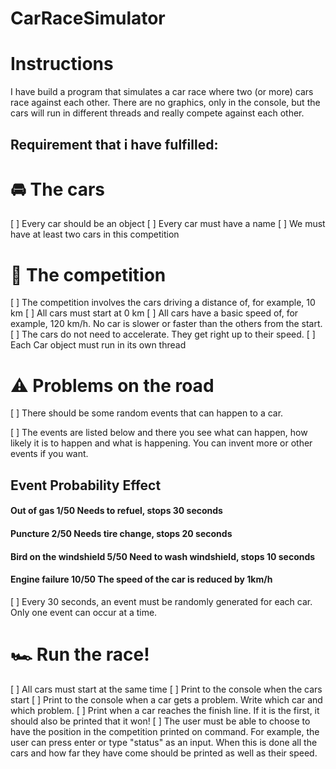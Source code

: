 # CarRaceSimulator
# Instructions

I have build a program that simulates a car race where two (or more) cars race against each other. There are no graphics, only in the console, but the cars will run in different threads and really compete against each other.

## Requirement that i have fulfilled: 

# 🚘 The cars

[ ] Every car should be an object
[ ] Every car must have a name
[ ] We must have at least two cars in this competition
# 🏁 The competition

[ ] The competition involves the cars driving a distance of, for example, 10 km
[ ] All cars must start at 0 km
[ ] All cars have a basic speed of, for example, 120 km/h. No car is slower or faster than the others from the start.
[ ] The cars do not need to accelerate. They get right up to their speed.
[ ] Each Car object must run in its own thread
# ⚠️ Problems on the road

[ ] There should be some random events that can happen to a car.

[ ] The events are listed below and there you see what can happen, how likely it is to happen and what is happening. You can invent more or other events if you want.

## Event	Probability	Effect
#### Out of gas	1/50	Needs to refuel, stops 30 seconds
#### Puncture	2/50	Needs tire change, stops 20 seconds
#### Bird on the windshield	5/50	Need to wash windshield, stops 10 seconds
#### Engine failure	10/50	The speed of the car is reduced by 1km/h
[ ] Every 30 seconds, an event must be randomly generated for each car. Only one event can occur at a time.

# 🏎️ Run the race!

[ ] All cars must start at the same time
[ ] Print to the console when the cars start
[ ] Print to the console when a car gets a problem. Write which car and which problem.
[ ] Print when a car reaches the finish line. If it is the first, it should also be printed that it won!
[ ] The user must be able to choose to have the position in the competition printed on command. For example, the user can press enter or type "status" as an input. When this is done all the cars and how far they have come should be printed as well as their speed.
